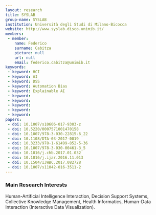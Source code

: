 ```yaml
---
layout: research
title: SYSLAB
group-name: SYSLAB
institution: Università degli Studi di Milano-Bicocca
website: http://www.syslab.disco.unimib.it/
members: 
 - member: 
    name: Federico
    surname: Cabitza
    picture: null
    url: null
    email: federico.cabitza@unimib.it
keywords: 
 - keyword: HCI
 - keyword: AI
 - keyword: DSS
 - keyword: Automation Bias
 - keyword: Explainable AI 
 - keyword: 
 - keyword: 
 - keyword: 
 - keyword: 
 - keyword: 
papers: 
 - doi: 10.1007/s10606-017-9303-z
 - doi: 10.5220/0007571001470158
 - doi: 10.1007/978-3-030-22815-6_22
 - doi: 10.1108/DTA-03-2017-0019
 - doi: 10.3233/978-1-61499-852-5-36
 - doi: 10.1007/978-3-030-00461-3_5
 - doi: 10.1016/j.chb.2017.01.032
 - doi: 10.1016/j.ijar.2016.11.013
 - doi: 10.1504/IJWBC.2017.082728
 - doi: 10.1007/s11042-016-3511-2
---
```



### Main Research Interests
Human-Artificial Intelligence Interaction, Decision Support Systems, Collective Knowledge Management, Health Informatics, Human-Data Interaction (Interactive Data Visualization). 